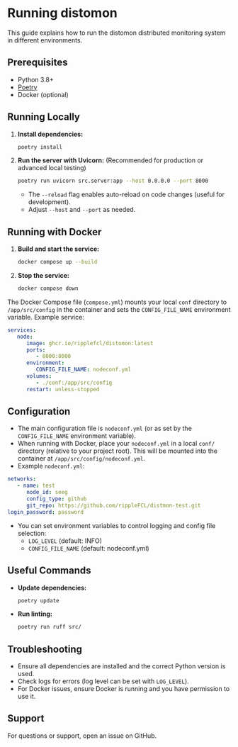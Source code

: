 # Running distomon

This guide explains how to run the distomon distributed monitoring system in different environments.

## Prerequisites
- Python 3.8+
- [Poetry](https://python-poetry.org/)
- Docker (optional)

## Running Locally

1. **Install dependencies:**
   ```bash
   poetry install
   ```
3. **Run the server with Uvicorn:**
   (Recommended for production or advanced local testing)
   ```bash
   poetry run uvicorn src.server:app --host 0.0.0.0 --port 8000
   ```
   - The `--reload` flag enables auto-reload on code changes (useful for development).
   - Adjust `--host` and `--port` as needed.

## Running with Docker

1. **Build and start the service:**
    ```bash
    docker compose up --build
    ```
2. **Stop the service:**
    ```bash
    docker compose down
    ```

The Docker Compose file (`compose.yml`) mounts your local `conf` directory to `/app/src/config` in the container and sets the `CONFIG_FILE_NAME` environment variable. Example service:

```yaml
services:
   node:
      image: ghcr.io/ripplefcl/distomon:latest
      ports:
         - 8000:8000
      environment:
         CONFIG_FILE_NAME: nodeconf.yml
      volumes:
         - ./conf:/app/src/config
      restart: unless-stopped
```

## Configuration

- The main configuration file is `nodeconf.yml` (or as set by the `CONFIG_FILE_NAME` environment variable).
- When running with Docker, place your `nodeconf.yml` in a local `conf/` directory (relative to your project root). This will be mounted into the container at `/app/src/config/nodeconf.yml`.
- Example `nodeconf.yml`:

```yaml
networks:
   - name: test
      node_id: seeg
      config_type: github
      git_repo: https://github.com/rippleFCL/distmon-test.git
login_password: password
```

- You can set environment variables to control logging and config file selection:
   - `LOG_LEVEL` (default: INFO)
   - `CONFIG_FILE_NAME` (default: nodeconf.yml)

## Useful Commands
- **Update dependencies:**
  ```bash
  poetry update
  ```
- **Run linting:**
  ```bash
  poetry run ruff src/
  ```

## Troubleshooting
- Ensure all dependencies are installed and the correct Python version is used.
- Check logs for errors (log level can be set with `LOG_LEVEL`).
- For Docker issues, ensure Docker is running and you have permission to use it.

## Support
For questions or support, open an issue on GitHub.
